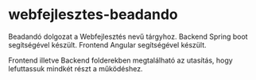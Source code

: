 # webfejlesztes-beadando
 
Beadandó dolgozat a Webfejlesztés nevű tárgyhoz.
Backend Spring boot segítségével készült.
Frontend Angular segítségével készült.

Frontend illetve Backend folderekben megtalálható az utasítás, hogy lefuttassuk mindkét részt a működéshez.
